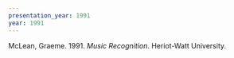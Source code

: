 ```yaml
---
presentation_year: 1991
year: 1991
---
```


McLean, Graeme. 1991. <i>Music Recognition</i>. Heriot-Watt University.